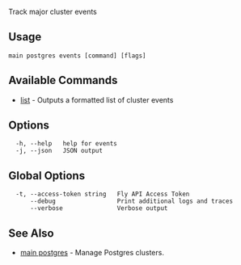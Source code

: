 Track major cluster events


## Usage
~~~
main postgres events [command] [flags]
~~~

## Available Commands
* [list](/docs/flyctl/main-postgres-events-list/)	 - Outputs a formatted list of cluster events

## Options

~~~
  -h, --help   help for events
  -j, --json   JSON output
~~~

## Global Options

~~~
  -t, --access-token string   Fly API Access Token
      --debug                 Print additional logs and traces
      --verbose               Verbose output
~~~

## See Also

* [main postgres](/docs/flyctl/main-postgres/)	 - Manage Postgres clusters.

